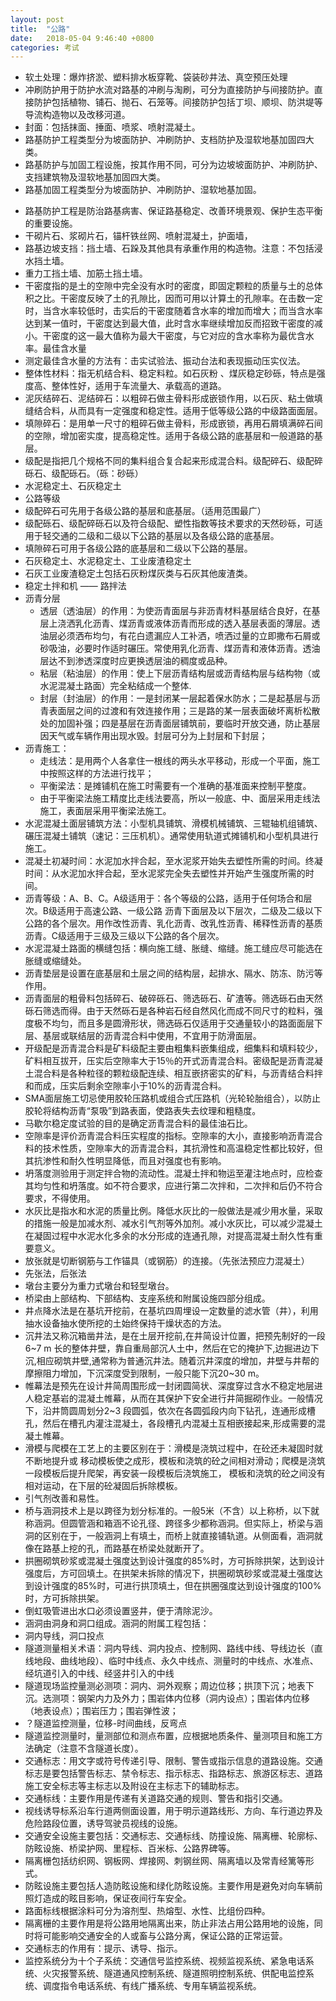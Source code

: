 ```yaml
---
layout: post
title:  "公路"
date:   2018-05-04 9:46:40 +0800
categories: 考试
---
```


- 软土处理：爆炸挤淤、塑料排水板穿靴、袋装砂井法、真空预压处理
- 冲刷防护用于防护水流对路基的冲刷与淘刷，可分为直接防护与间接防护。直接防护包括植物、铺石、抛石、石笼等。间接防护包括丁坝、顺坝、防洪堤等导流构造物以及改移河道。
- 封面：包括抹面、捶面、喷浆、喷射混凝土。
- 路基防护工程类型分为坡面防护、冲刷防护、支档防护及湿软地基加固四大类。
- 路基防护与加固工程设施，按其作用不同，可分为边坡坡面防护、冲刷防护、支挡建筑物及湿软地基加固四大类。
- 路基加固工程类型分为坡面防护、冲刷防护、湿软地基加固。

<!-- more -->

- 路基防护工程是防治路基病害、保证路基稳定、改善环境景观、保护生态平衡的重要设施。
- 干砌片石、浆砌片石，锚杆铁丝网、喷射混凝土，护面墙，
- 路基边坡支挡：挡土墙、石跺及其他具有承重作用的构造物。注意：不包括浸水挡土墙。
- 重力工挡土墙、加筋土挡土墙。
- 干密度指的是土的空隙中完全没有水时的密度，即固定颗粒的质量与土的总体积之比。干密度反映了土的孔隙比，因而可用以计算土的孔隙率。在击数一定时，当含水率较低时，击实后的干密度随着含水率的增加而增大；而当含水率达到某一值时，干密度达到最大值，此时含水率继续增加反而招致干密度的减小。干密度的这一最大值称为最大干密度，与它对应的含水率称为最优含水率。最佳含水量
- 测定最佳含水量的方法有：击实试验法、振动台法和表现振动压实仪法。
- 整体性材料：指无机结合料、稳定料粒。如石灰粉 、煤灰稳定砂砾，特点是强度高、整体性好，适用于车流量大、承载高的道路。
- 泥灰结碎石、泥结碎石：以粗碎石做主骨料形成嵌锁作用，以石灰、粘土做填缝结合料，从而具有一定强度和稳定性。适用于低等级公路的中级路面面层。
- 填隙碎石：是用单一尺寸的粗碎石做主骨料，形成嵌锁，再用石屑填满碎石间的空隙，增加密实度，提高稳定性。适用于各级公路的底基层和一般道路的基层。
- 级配是指把几个规格不同的集料组合复合起来形成混合料。级配碎石、级配碎砾石、级配砾石。（砾：砂砾）
- 水泥稳定土、石灰稳定土
- 公路等级
- 级配碎石可先用于各级公路的基层和底基层。（适用范围最广）
- 级配砾石、级配碎砾石以及符合级配、塑性指数等技术要求的天然砂砾，可适用于轻交通的二级和二级以下公路的基层以及各级公路的底基层。
- 填隙碎石可用于各级公路的底基层和二级以下公路的基层。
- 石灰稳定土、水泥稳定土、工业废渣稳定土
- 石灰工业废渣稳定土包括石灰粉煤灰类与石灰其他废渣类。
- 稳定土拌和机 —— 路拌法
- 沥青分层
	* 透层（透油层）的作用：为使沥青面层与非沥青材料基层结合良好，在基层上浇洒乳化沥青、煤沥青或液体沥青而形成的透入基层表面的薄层。透油层必须洒布均匀，有花白遗漏应人工补洒，喷洒过量的立即撒布石屑或砂吸油，必要时作适时碾压。常使用乳化沥青、煤沥青和液体沥青。透油层达不到渗透深度时应更换透层油的稠度或品种。
	* 粘层（粘油层）的作用：使上下层沥青结构层或沥青结构层与结构物（或水泥混凝土路面）完全粘结成一个整体.
	* 封层（封油层）的作用：一是封闭某一层起着保水防水；二是起基层与沥青表面层之间的过渡和有效连接作用；三是路的某一层表面破坏离析松散处的加固补强；四是基层在沥青面层铺筑前，要临时开放交通，防止基层因天气或车辆作用出现水毁。封层可分为上封层和下封层；
- 沥青施工：
  * 走线法：是用两个人各拿住一根线的两头水平移动，形成一个平面，施工中按照这样的方法进行找平；
  * 平衡梁法：是摊铺机在施工时需要有一个准确的基准面来控制平整度。
  * 由于平衡梁法施工精度比走线法要高，所以一般底、中、面层采用走线法施工，表面层采用平衡梁法施工。
- 水泥混凝土面层铺筑方法：小型机具铺筑、滑模机械铺筑、三辊轴机组铺筑、碾压混凝土铺筑（速记：三压机机）。通常使用轨道式摊铺机和小型机具进行施工。
- 混凝土初凝时间：水泥加水拌合起，至水泥浆开始失去塑性所需的时间。终凝时间：从水泥加水拌合起，至水泥浆完全失去塑性并开始产生强度所需的时间。
- 沥青等级：A、B、C。A级适用于：各个等级的公路，适用于任何场合和层次。B级适用于高速公路、一级公路 沥青下面层及以下层次，二级及二级以下公路的各个层次。用作改性沥青、乳化沥青、改乳性沥青、稀释性沥青的基质沥青。C级适用于三级及三级以下公路的各个层次。
- 水泥混凝土路面的横缝包括：横向施工缝、胀缝、缩缝。施工缝应尽可能选在胀缝或缩缝处。
- 沥青垫层是设置在底基层和土层之间的结构层，起排水、隔水、防冻、防污等作用。
- 沥青面层的粗骨料包括碎石、破碎砾石、筛选砾石、矿渣等。筛选砾石由天然砾石筛选而得。由于天然砾石是各种岩石经自然风化而成不同尺寸的粒料，强度极不均匀，而且多是圆滑形状，筛选砾石仅适用于交通量较小的路面面层下层、基层或联结层的沥青混合料中使用，不宜用于防滑面层。
- 开级配是沥青混合料是矿料级配主要由粗集料嵌集组成，细集料和填料较少，矿料相互拔开，压实后空隙率大于15％的开式沥青混合料。密级配是沥青混凝土混合料是各种粒径的颗粒级配连续、相互嵌挤密实的矿料，与沥青结合料拌和而成，压实后剩余空隙率小于10%的沥青混合料。
- SMA面层施工切忌使用胶轮压路机或组合式压路机（光轮轮胎组合），以防止胶轮将结构沥青“泵吸”到路表面，使路表失去纹理和粗糙度。
- 马歇尔稳定度试验的目的是确定沥青混合料的最佳油石比。
- 空隙率是评价沥青混合料压实程度的指标。空隙率的大小，直接影响沥青混合料的技术性质，空隙率大的沥青混合料，其抗滑性和高温稳定性都比较好，但其抗渗性和耐久性明显降低，而且对强度也有影响。
- 坍落度测验用于测定拌合物的流动性。混凝土拌和物运至灌注地点时，应检查其均匀性和坍落度。如不符合要求，应进行第二次拌和，二次拌和后仍不符合要求，不得使用。
- 水灰比是指水和水泥的质量比例。降低水灰比的一般做法是减少用水量，采取的措施一般是加减水剂、减水引气剂等外加剂。减小水灰比，可以减少混凝土在凝固过程中水泥水化多余的水分形成的连通孔隙，对提高混凝土耐久性有重要意义。
- 放张就是切断钢筋与工作锚具（或钢筋）的连接。（先张法预应力混凝土）
- 先张法，后张法
- 墩台主要分为重力式墩台和轻型墩台。
- 桥梁由上部结构、下部结构、支座系统和附属设施四部分组成。
- 井点降水法是在基坑开挖前，在基坑四周埋设一定数量的滤水管（井），利用抽水设备抽水使所挖的土始终保持干燥状态的方法。
- 沉井法又称沉箱凿井法，是在土层开挖前,在井简设计位置，把预先制好的一段6~7 m 长的整体井壁，靠自重局部沉人土中，然后在它的掩护下,边掘进边下沉,相应砌筑井壁,通常称为普通沉井法。随着沉井深度的增加，井壁与井帮的摩擦阻力增加，下沉深度受到限制，一般只能下沉20~30 m。
- 帷幕法是预先在设计井简周围形成一封闭圆简状、深度穿过含水不稳定地层进人稳定基岩的混凝土帷幕，从而在其保护下安全进行井简掘砌作业。一般情况下，沿井筒圆周划分2~3 段圆弧，依次在各圆弧段内向下钻孔，连通形成槽孔，然后在槽孔内灌注混凝土，各段槽孔内混凝土互相嵌接起来,形成需要的混凝土帷幕。
- 滑模与爬模在工艺上的主要区别在于：滑模是浇筑过程中，在砼还未凝固时就不断地提升或
移动模板使之成形，模板和浇筑的砼之间相对滑动；爬模是浇筑一段模板后提升爬架，再安装一段模板后浇筑施工， 模板和浇筑的砼之间没有相对运动，在下层的砼凝固后拆除模板。
- 引气剂改善和易性。
- 桥与涵洞技术上是以跨径为划分标准的。一般5米（不含）以上称桥，以下就称涵洞。但圆管涵和箱涵不论孔径、跨径多少都称涵洞。但实际上，桥梁与涵洞的区别在于，一般涵洞上有填土，而桥上就直接铺轨道。从侧面看，涵洞就像在路基上挖的孔，而路基在桥梁处就断开了。
- 拱圈砌筑砂浆或混凝土强度达到设计强度的85%时，方可拆除拱架，达到设计强度后，方可回填土。在拱架未拆除的情况下，拱圈砌筑砂浆或混凝土强度达到设计强度的85%时，可进行拱顶填土，但在拱圈强度达到设计强度的100%时，方可拆除拱架。
- 倒虹吸管进出水口必须设置竖井，便于清除泥沙。
- 涵洞由洞身和洞口组成。涵洞的附属工程包括：
- 洞内导线，洞口投点
- 隧道测量相关术语：洞内导线、洞内投点、控制网、路线中线、导线边长（直线地段、曲线地段）、临时中线点、永久中线点、测量时的中线点、水准点、经坑道引入的中线、经竖井引入的中线
- 隧道现场监控量测必测项：洞内、洞外观察；周边位移；拱顶下沉；地表下沉。选测项：钢架内力及外力；围岩体内位移（洞内设点）；围岩体内位移（地表设点）；围岩压力；围岩弹性波；
- ？隧道监控测量，位移-时间曲线，反弯点
- 隧道监控测量时，量测部位和测点布置，应根据地质条件、量测项目和施工方法确定（注意不含隧道长度）。
- 交通标志：用文字或符号传递引导、限制、警告或指示信息的道路设施。交通标志是要包括警告标志、禁令标志、指示标志、指路标志、旅游区标志、道路施工安全标志等主标志以及附设在主标志下的辅助标志。
- 交通标线：主要作用是传递有关道路交通的规则、警告和指引交通。
- 视线诱导标系沿车行道两侧面设置，用于明示道路线形、方向、车行道边界及危险路段位置，诱导驾驶员视线的设施。
- 交通安全设施主要包括：交通标志、交通标线、防撞设施、隔离栅、轮廓标、防眩设施、桥梁护网、里程标、百米标、公路界碑等。
- 隔离栅包括纺织网、钢板网、焊接网、刺钢丝网、隔离墙以及常青经篱等形式。
- 防眩设施主要包括人造防眩设施和绿化防眩设施。主要作用是避免对向车辆前照灯造成的眩目影响，保证夜间行车安全。
- 路面标线根据涂料可分为溶剂型、热熔型、水性、比组份四种。
- 隔离栅的主要作用是将公路用地隔离出来，防止非法占用公路用地的设施，同时将可能影响交通安全的人或畜与公路分离，保证公路的正常运营。
- 交通标志的作用有：提示、诱导、指示。
- 监控系统分为十个子系统：交通信号监控系统、视频监视系统、紧急电话系统、火灾报警系统、隧道通风控制系统、隧道照明控制系统、供配电监控系统、调度指令电话系统、有线广播系统、专用车辆监视系统。

